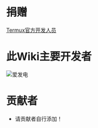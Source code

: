 # 捐赠

[Termux官方开发人员](https://github.com/termux/termux-packages/wiki/Donate)

# 此Wiki主要开发者

![爱发电](https://alpha-q3.sourcegcdn.com/2022/05/06/sHaHsYxi.jpg)

# 贡献者


* 请贡献者自行添加！